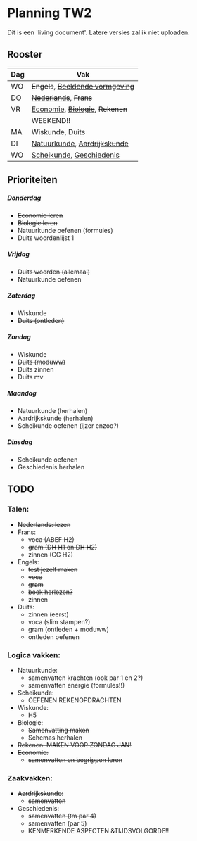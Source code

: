 # Planning TW2

Dit is een 'living document'. Latere versies zal ik niet uploaden.

## Rooster

| Dag | Vak                                                                         |
| --- | --------------------------------------------------------------------------- |
| WO  | ~~Engels~~, ~~[Beeldende vormgeving](Beeldende%20vormgeving)~~              |
| DO  | ~~[Nederlands](Nederlands)~~, ~~Frans~~                                     |
| VR  | [Economie](Economie), ~~[Biologie](Biologie)~~, ~~Rekenen~~                 |
|     | WEEKEND!!                                                                   |
| MA  | Wiskunde, Duits                                                             |
| DI  | [Natuurkunde](Natuurkunde%20%28v2%29), ~~[Aardrijkskunde](Aardrijkskunde)~~ |
| WO  | [Scheikunde](Scheikunde), [Geschiedenis](Geschiedenis)                      |

## Prioriteiten

##### Donderdag

- ~~Economie leren~~
- ~~Biologie leren~~
- Natuurkunde oefenen (formules)
- Duits woordenlijst 1

##### Vrijdag

- ~~Duits woorden (allemaal)~~
- Natuurkunde oefenen

##### Zaterdag

- Wiskunde
- ~~Duits (ontleden)~~

##### Zondag

- Wiskunde
- ~~Duits (moduww)~~
- Duits zinnen
- Duits mv

##### Maandag

- Natuurkunde (herhalen)
- Aardrijkskunde (herhalen)
- Scheikunde oefenen (ijzer enzoo?)

##### Dinsdag

- Scheikunde oefenen
- Geschiedenis herhalen

## TODO

### Talen:

- ~~Nederlands: lezen~~
- Frans:
  - ~~voca (ABEF H2)~~
  - ~~gram (DH H1 en DH H2)~~
  - ~~zinnen (CG H2)~~
- Engels:
  - ~~test jezelf maken~~
  - ~~voca~~
  - ~~gram~~
  - ~~boek herlezen?~~
  - ~~zinnen~~
- Duits:
  - zinnen (eerst)
  - voca (slim stampen?)
  - gram (ontleden + moduww)
  - ontleden oefenen

### Logica vakken:

- Natuurkunde:
  - samenvatten krachten (ook par 1 en 2?)
  - samenvatten energie (formules!!)
- Scheikunde:
  - OEFENEN REKENOPDRACHTEN
- Wiskunde:
  - H5
- ~~Biologie:~~
  - ~~Samenvatting maken~~
  - ~~Schemas herhalen~~
- ~~Rekenen: ~~MAKEN VOOR ZONDAG JAN!~~~~
- ~~Economie:~~
  - ~~samenvatten en begrippen leren~~

### Zaakvakken:

- ~~Aardrijkskunde:~~
  - ~~samenvatten~~
- Geschiedenis:
  - ~~samenvatten (tm par 4)~~
  - samenvatten (par 5)
  - KENMERKENDE ASPECTEN &TIJDSVOLGORDE!!
